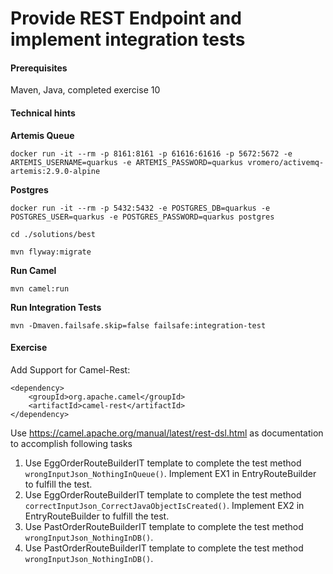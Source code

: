 Provide REST Endpoint and implement integration tests
===================

#### Prerequisites
Maven, Java, completed exercise 10

#### Technical hints

**Artemis Queue**
 
 ```
 docker run -it --rm -p 8161:8161 -p 61616:61616 -p 5672:5672 -e ARTEMIS_USERNAME=quarkus -e ARTEMIS_PASSWORD=quarkus vromero/activemq-artemis:2.9.0-alpine
```

**Postgres**

```
docker run -it --rm -p 5432:5432 -e POSTGRES_DB=quarkus -e POSTGRES_USER=quarkus -e POSTGRES_PASSWORD=quarkus postgres
```

```
cd ./solutions/best
```

```
mvn flyway:migrate
```

**Run Camel**
```
mvn camel:run
```

**Run Integration Tests**
```
mvn -Dmaven.failsafe.skip=false failsafe:integration-test
```
#### Exercise
Add Support for Camel-Rest:
```
<dependency>
    <groupId>org.apache.camel</groupId>
    <artifactId>camel-rest</artifactId>
</dependency>
```

Use https://camel.apache.org/manual/latest/rest-dsl.html as documentation to accomplish following tasks

1. Use EggOrderRouteBuilderIT template to complete the test method `wrongInputJson_NothingInQueue()`. Implement EX1 in EntryRouteBuilder to fulfill the test.
2. Use EggOrderRouteBuilderIT template to complete the test method `correctInputJson_CorrectJavaObjectIsCreated()`. Implement EX2 in EntryRouteBuilder to fulfill the test.
3. Use PastOrderRouteBuilderIT template to complete the test method `wrongInputJson_NothingInDB()`.
4. Use PastOrderRouteBuilderIT template to complete the test method `wrongInputJson_NothingInDB()`.
